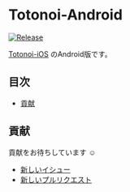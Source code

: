 # Totonoi-Android

[![Release](https://img.shields.io/github/v/release/uhooi/Totonoi-Android)](https://github.com/uhooi/Totonoi-Android/releases/latest)

[Totonoi-iOS](https://github.com/uhooi/Totonoi-iOS) のAndroid版です。


## 目次

- [貢献](#貢献)

## 貢献

貢献をお待ちしています :relaxed:

- [新しいイシュー](https://github.com/uhooi/Totonoi-Android/issues/new)
- [新しいプルリクエスト](https://github.com/uhooi/Totonoi-Android/compare)
